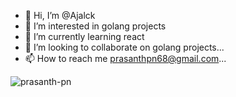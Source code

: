 - 👋 Hi, I’m @Ajalck
- 👀 I’m interested in golang projects
- 🌱 I’m currently learning react
- 💞️ I’m looking to collaborate on  golang projects...
- 📫 How to reach me prasanthpn68@gmail.com...
<p align="left"> <img src="https://komarev.com/ghpvc/?username=prasanth-pn&label=Profile%20views&color=0e75b6&style=flat" alt="prasanth-pn" /> </p>
<!---
prasanth-pn/prasanth-pn is a ✨ special ✨ repository because its `README.md` (this file) appears on your GitHub profile.
You can click the Preview link to take a look at your changes.
--->

